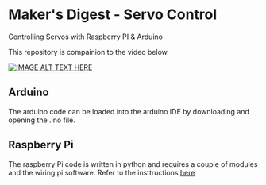 # Maker's Digest - Servo Control
Controlling Servos with Raspberry PI &amp; Arduino

This repository is compainion to the video below. 

[![IMAGE ALT TEXT HERE](https://img.youtube.com/vi/Rq8XfGAF7uM/0.jpg)](https://www.youtube.com/watch?v=Rq8XfGAF7uM)

## Arduino
The arduino code can be loaded into the arduino IDE by downloading and opening the .ino file. 

## Raspberry Pi
The raspberry Pi code is written in python and requires a couple of modules and the wiring pi software. Refer to the insttructions [here](https://github.com/makersdigest/T01-ServoControl/blob/master/raspberry-pi/README.md)
